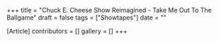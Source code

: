 +++
title = "Chuck E. Cheese Show Reimagined - Take Me Out To The Ballgame"
draft = false
tags = ["Showtapes"]
date = ""

[Article]
contributors = []
gallery = []
+++